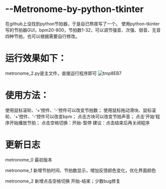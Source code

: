 # --Metronome-by-python-tkinter
在github上没找到python节拍器，于是自已熬夜写了一个。
使用python-tkinter写的节拍器GUI，bpm20-800，节拍数1-32，可以调节强音、次强、弱音、无音四种节拍，也可以根据需要自行修改。

# 运行效果如下：
metronome_2.py是主文件，直接运行程序即可
![tmp8EB7](https://user-images.githubusercontent.com/88028971/175781330-27dd7d0e-d1f8-4068-b42b-b3979a54c594.png)

# 使用方法：
使用鼠标滚轮、‘+’控件、‘-’控件可以改变节拍数；
使用鼠标拖动滑块、鼠标滚轮、‘+’控件、‘-’控件可以改变bpm；
点击方块可以改变节拍声音；
点击‘开始’程序开始播放节拍；
点击空格切换：开始-暂停
建议：点击结束后再关闭程序

# 更新日志
metronome_0 最初版本

metronome_1 新增节拍时间、节拍数显示，增加反馈颜色变化，优化界面颜色

metronome_2 新增点击空格切换 开始-结束；少数bug修复

